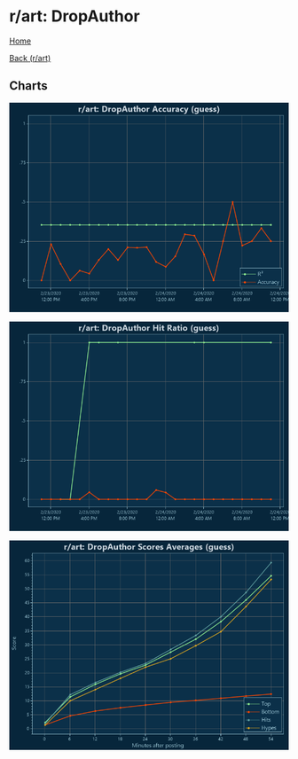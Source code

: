 # r/art: DropAuthor

[Home](../../index.md)

[Back (r/art)](../guess_art.md)

## Charts

![r/art R² (guess)](../../images/models/guess_art_DropAuthor_Accuracy.png "r/art R² (guess)")

![r/art Hit Ratio (guess)](../../images/models/guess_art_DropAuthor_HitRatio.png "r/art Hit Ratio (guess)")

![r/art Score Averages (guess)](../../images/models/guess_art_DropAuthor_Scores.png "r/art Score Averages (guess)")

